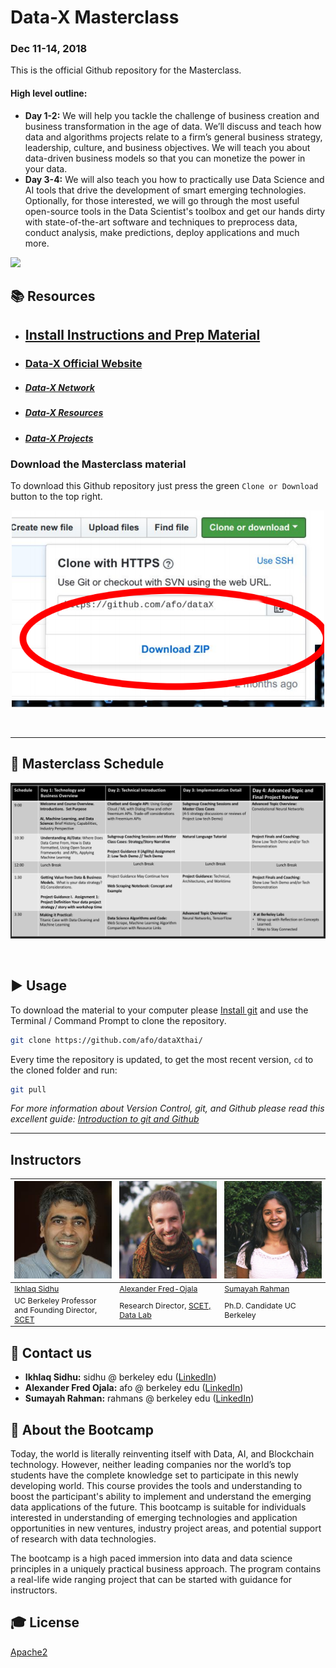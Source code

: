 Data-X Masterclass
======================


### Dec 11-14, 2018

This is the official Github repository for the Masterclass.

#### High level outline:
* **Day 1-2:** We will help you tackle the challenge of business creation and business transformation in the age of data. We’ll discuss and teach how data and algorithms projects relate to a firm’s general business strategy, leadership, culture, and business objectives. We will teach you about data-driven business models so that you can monetize the power in your data.
* **Day 3-4:** We will also teach you how to practically use Data Science and AI tools that drive the development of smart emerging technologies. Optionally, for those interested, we will go through the most useful open-source tools in the Data Scientist's toolbox and get our hands dirty with state-of-the-art software and techniques to preprocess data, conduct analysis, make predictions, deploy applications and much more.

<a href='https://data-x.blog'>
<img src='https://img.shields.io/badge/Data--X-Berkeley-yellow.svg'>
</a>


## 📚 Resources

* ## [Install Instructions and Prep Material](00-install-instructions/setup-installation-masterclass.pdf)
* ### [Data-X Official Website](https://data-x.blog/)
* ##### [Data-X Network](https://data-x.blog/advisors/)
* ##### [Data-X Resources](https://data-x.blog/resources/)
* ##### [Data-X Projects](https://data-x.blog/projects/)


### Download the Masterclass material

To download this Github repository just press the green `Clone or Download` button to the top right.

<p align='center'>
   <img src="./imgs/zip.png" alt="download" width='500px'>
</p>
<br>





___

## 📝 Masterclass Schedule

<p align='center'>
   <img src="./imgs/sched.png" alt="download" width='900px'>
</p>
<br>

## ▶️ Usage

To download the material to your computer please [Install git](https://git-scm.com/downloads) and use the Terminal / Command Prompt to clone the repository.

```bash
git clone https://github.com/afo/dataXthai/
```

Every time the repository is updated, to get the most recent version, `cd` to the cloned folder and run:

```bash
git pull
```

*For more information about Version Control, git, and Github please read this excellent guide: [Introduction to git and Github](https://product.hubspot.com/blog/git-and-github-tutorial-for-beginners)*

---

## Instructors

<table style="table-layout: fixed; font-size: 88%;">
  <thead>
    <tr>
      <th style="width: 20%;"><img src="imgs/ikhlaq.jpeg" alt="Ikhlaq Sidhu"></th>
      <th style="width: 20%;"><img src="imgs/alex.jpg" alt="Alexander Fred-Ojala"></th>
      <th style="width: 20%;"><img src="imgs/sumayah.jpg" alt="Sumayah Rahman"></th>
    </tr>
  </thead>
  <tbody>
    <tr>
      <td><a href="https://www.linkedin.com/in/sidhu/">Ikhlaq Sidhu</a></td>
      <td><a href="https://www.linkedin.com/in/alexanderfo">Alexander Fred-Ojala</a></td>
       <td><a href="https://www.linkedin.com/in/sumayah-rahman-91bbb8100/">Sumayah Rahman</a></td>
    </tr>
    <tr>
      <td>UC Berkeley Professor and Founding Director, <a href="https://scet.berkeley.edu/">SCET</a></td>
      <td>Research Director, <a href="http://scet.berkeley.edu/data-lab">SCET, Data Lab</a></td>
      <td>Ph.D. Candidate UC Berkeley</td>
    </tr>
  </tbody>
</table>




## 📧 Contact us

- **Ikhlaq Sidhu:** sidhu @ berkeley edu ([LinkedIn](https://www.linkedin.com/in/ikhlaq/))
- **Alexander Fred Ojala:** afo @ berkeley edu ([LinkedIn](https://www.linkedin.com/in/alexanderfo/))
- **Sumayah Rahman:** rahmans @ berkeley edu ([LinkedIn](https://www.linkedin.com/in/sumayah-rahman-91bbb8100/))

## 📁 About the Bootcamp

Today, the world is literally reinventing itself with Data, AI, and Blockchain technology.  However, neither leading companies nor the world’s top students have the complete knowledge set to participate in this newly developing world.  This course provides the tools and understanding to boost the participant's ability to implement and understand the emerging data applications of the future.  This bootcamp is suitable for individuals interested in understanding of emerging technologies and application opportunities in new ventures, industry project areas, and potential support of research with data technologies.

The bootcamp is a high paced immersion into data and data science principles in a uniquely practical business approach.  The program contains a real-life wide ranging project that can be started with guidance for instructors.

## 🎓 License

[Apache2](https://www.apache.org/licenses/LICENSE-2.0)


